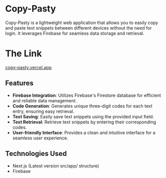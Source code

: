 # Copy-Pasty

Copy-Pasty is a lightweight web application that allows you to easily copy and paste text snippets between different devices without the need for login. It leverages Firebase for seamless data storage and retrieval.

# The Link
[copy-pasty.vercel.app](https://copy-pasty.vercel.app)

## Features

- **Firebase Integration**: Utilizes Firebase's Firestore database for efficient and reliable data management.
- **Code Generation**: Generates unique three-digit codes for each text entry, ensuring easy retrieval.
- **Text Saving**: Easily save text snippets using the provided input field.
- **Text Retrieval**: Retrieve text snippets by entering their corresponding codes.
- **User-friendly Interface**: Provides a clean and intuitive interface for a seamless user experience.


## Technologies Used

- Next.js (Latest version src/app/ structure)
- Firebase
